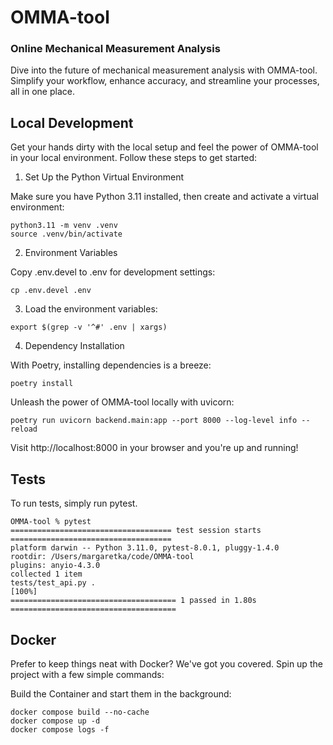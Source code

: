 # OMMA-tool

### Online Mechanical Measurement Analysis

Dive into the future of mechanical measurement analysis with OMMA-tool. Simplify your workflow, enhance accuracy, and streamline your processes, all in one place.

## Local Development

Get your hands dirty with the local setup and feel the power of OMMA-tool in your local environment. Follow these steps to get started:

1. Set Up the Python Virtual Environment

Make sure you have Python 3.11 installed, then create and activate a virtual environment:

```
python3.11 -m venv .venv
source .venv/bin/activate
````

2. Environment Variables

Copy .env.devel to .env for development settings:

```
cp .env.devel .env
````

3. Load the environment variables:

```
export $(grep -v '^#' .env | xargs)
```

4. Dependency Installation

With Poetry, installing dependencies is a breeze:

```
poetry install
```

Unleash the power of OMMA-tool locally with uvicorn:

```
poetry run uvicorn backend.main:app --port 8000 --log-level info --reload
```

Visit http://localhost:8000 in your browser and you're up and running!


## Tests

To run tests, simply run pytest.

```
OMMA-tool % pytest
==================================== test session starts ====================================
platform darwin -- Python 3.11.0, pytest-8.0.1, pluggy-1.4.0
rootdir: /Users/margaretka/code/OMMA-tool
plugins: anyio-4.3.0
collected 1 item
tests/test_api.py .                                                                   [100%]
===================================== 1 passed in 1.80s =====================================
```


## Docker

Prefer to keep things neat with Docker? We've got you covered. Spin up the project with a few simple commands:

Build the Container and start them in the background:

```
docker compose build --no-cache
docker compose up -d
docker compose logs -f
```
